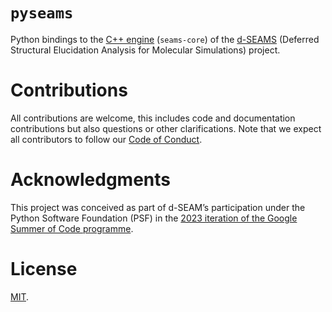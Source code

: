 # `pyseams`

Python bindings to the [C++ engine](https://github.com/d-SEAMS/seams-core) (`seams-core`) of the [d-SEAMS](https://dseams.info) (Deferred Structural Elucidation Analysis for Molecular Simulations) project.

# Contributions

All contributions are welcome, this includes code and documentation
contributions but also questions or other clarifications. Note that we expect
all contributors to follow our [Code of Conduct](https://github.com/RuhiRG/pyseams/blob/main/CODE_OF_CONDUCT.md).

# Acknowledgments
This project was conceived as part of d-SEAM’s participation under the Python Software Foundation (PSF) in the [2023 iteration of the Google Summer of Code programme](https://summerofcode.withgoogle.com/programs/2023/projects/WAft7HXq).

# License
[MIT](https://github.com/RuhiRG/pyseams/blob/main/LICENSE).
